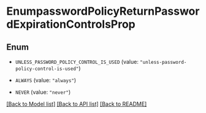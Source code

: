 # EnumpasswordPolicyReturnPasswordExpirationControlsProp

## Enum


* `UNLESS_PASSWORD_POLICY_CONTROL_IS_USED` (value: `"unless-password-policy-control-is-used"`)

* `ALWAYS` (value: `"always"`)

* `NEVER` (value: `"never"`)


[[Back to Model list]](../README.md#documentation-for-models) [[Back to API list]](../README.md#documentation-for-api-endpoints) [[Back to README]](../README.md)


